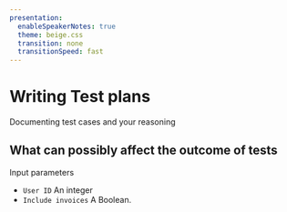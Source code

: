 ```yaml
---
presentation:
  enableSpeakerNotes: true
  theme: beige.css
  transition: none
  transitionSpeed: fast
---
```


<!-- slide -->

# Writing Test plans

Documenting test cases and your reasoning

<!-- slide -->

## What can possibly affect the outcome of tests

Input parameters

- `User ID`
  An integer
- `Include invoices`
  A Boolean.
